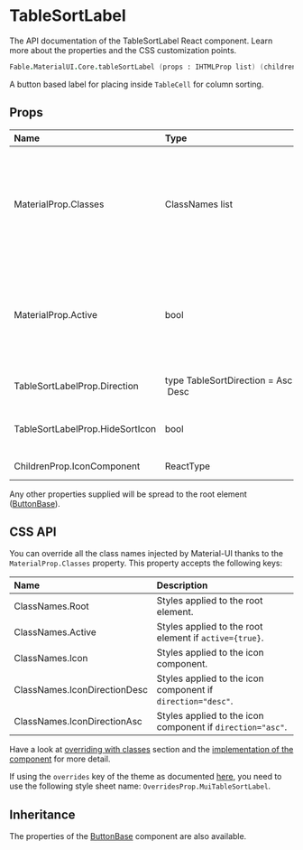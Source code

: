 # TableSortLabel

<p class="description">The API documentation of the TableSortLabel React component. Learn more about the properties and the CSS customization points.</p>

```fsharp
Fable.MaterialUI.Core.tableSortLabel (props : IHTMLProp list) (children : ReactElement list) : ReactElement
```

A button based label for placing inside `TableCell` for column sorting.

## Props

| Name | Type | Default | Description |
|:-----|:-----|:--------|:------------|
| <span class="prop-name">MaterialProp.Classes</span> | <span class="prop-type">ClassNames list</span> |   | Override or extend the styles applied to the component.  See CSS API below for more details.  |
| <span class="prop-name">MaterialProp.Active</span> | <span class="prop-type">bool</span> | <span class="prop-default">false</span> | If `true`, the label will have the active styling (should be true for the sorted column). |
| <span class="prop-name">TableSortLabelProp.Direction</span> | <span class="prop-type">type&nbsp;TableSortDirection&nbsp;=&nbsp;Asc&nbsp;&#124;&nbsp;Desc<br></span> | <span class="prop-default">TableSortDirection.Desc</span> | The current sort direction. |
| <span class="prop-name">TableSortLabelProp.HideSortIcon</span> | <span class="prop-type">bool</span> | <span class="prop-default">false</span> | Hide sort icon when active is false. |
| <span class="prop-name">ChildrenProp.IconComponent</span> | <span class="prop-type">ReactType</span> | <span class="prop-default">ArrowDownwardIcon</span> | Sort icon to use. |

Any other properties supplied will be spread to the root element ([ButtonBase](#/api/button-base)).

## CSS API

You can override all the class names injected by Material-UI thanks to the `MaterialProp.Classes` property.
This property accepts the following keys:


| Name | Description |
|:-----|:------------|
| <span class="prop-name">ClassNames.Root</span> | Styles applied to the root element.
| <span class="prop-name">ClassNames.Active</span> | Styles applied to the root element if `active={true}`.
| <span class="prop-name">ClassNames.Icon</span> | Styles applied to the icon component.
| <span class="prop-name">ClassNames.IconDirectionDesc</span> | Styles applied to the icon component if `direction="desc"`.
| <span class="prop-name">ClassNames.IconDirectionAsc</span> | Styles applied to the icon component if `direction="asc"`.

Have a look at [overriding with classes](#/customization/overrides) section
and the [implementation of the component](https://github.com/mui-org/material-ui/tree/master/packages/material-ui/src/TableSortLabel/TableSortLabel.js)
for more detail.

If using the `overrides` key of the theme as documented
[here](#/customization/themes),
you need to use the following style sheet name: `OverridesProp.MuiTableSortLabel`.

## Inheritance

The properties of the [ButtonBase](#/api/button-base) component are also available.
<!-- You can take advantage of this behavior to [target nested components](/guides/api/#spread). -->

<!--## Demos-->

<!--- [Tables](/demos/tables/)-->

